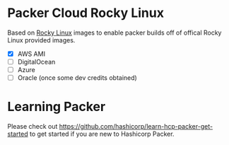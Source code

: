 # Packer Cloud Rocky Linux 

Based on [Rocky Linux]( https://rockylinux.org/) images to enable packer builds off of offical Rocky Linux provided images. 

- [x] AWS AMI 
- [ ] DigitalOcean 
- [ ] Azure 
- [ ] Oracle (once some dev credits obtained)

# Learning Packer 

Please check out https://github.com/hashicorp/learn-hcp-packer-get-started to get started if you are new to Hashicorp Packer. 